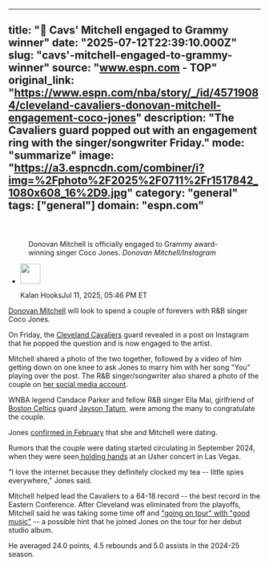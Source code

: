 ---
   title: "💍 Cavs' Mitchell engaged to Grammy winner"
   date: "2025-07-12T22:39:10.000Z"
   slug: "cavs'-mitchell-engaged-to-grammy-winner"
   source: "www.espn.com - TOP"
   original_link: "https://www.espn.com/nba/story/_/id/45719084/cleveland-cavaliers-donovan-mitchell-engagement-coco-jones"
   description: "The Cavaliers guard popped out with an engagement ring with the singer/songwriter Friday."
   mode: "summarize"
   image: "https://a3.espncdn.com/combiner/i?img=%2Fphoto%2F2025%2F0711%2Fr1517842_1080x608_16%2D9.jpg"
   category: "general"
   tags: ["general"]
   domain: "espn.com"
  ---
  <div id="readability-page-1" class="page"><section id="article-feed" data-behavior="author_overlay article_header_news_feed_item_meta article_legal_footer"><article data-id="45719084" data-behavior="story_scroll story_progress iframe" data-src="/nba/story/_/id/45719084/cleveland-cavaliers-donovan-mitchell-engagement-coco-jones"><div><header></header><figure><figcaption>Donovan Mitchell is officially engaged to Grammy award-winning singer Coco Jones.&nbsp;<cite>Donovan Mitchell/Instagram</cite></figcaption></figure><div><div><ul><li><p><img src="https://a.espncdn.com/combiner/i?img=/i/columnists/espn_generic_m.jpg&amp;h=80&amp;w=80&amp;scale=crop" alt="" width="40" height="40"></p><p>Kalan Hooks<span>Jul 11, 2025, 05:46 PM ET</span></p></li></ul></div><p><a data-player-guid="6482ece5-f903-92e2-ffdd-13901fdd3a49" href="https://www.espn.com/nba/player/_/id/3908809/donovan-mitchell">Donovan Mitchell</a> will look to spend a couple of forevers with R&amp;B singer Coco Jones.</p><p>On Friday, the <a data-clubhouse-guid="ec79ad1f-e6d2-7762-a2db-7fe97d35126b" href="https://www.espn.com/nba/team/_/name/cle/cleveland-cavaliers">Cleveland Cavaliers</a> guard revealed in a post on Instagram that he popped the question and is now engaged to the artist.</p><p>Mitchell shared a photo of the two together, followed by a video of him getting down on one knee to ask Jones to marry him with her song "You" playing over the post. The R&amp;B singer/songwriter also shared a photo of the couple on <a href="https://www.instagram.com/p/DL-tWGKS1k6/">her social media account</a>.</p><p>WNBA legend Candace Parker and fellow R&amp;B singer Ella Mai, girlfriend of <a data-clubhouse-guid="2ca761df-5f60-b2e9-22ed-e099c46d889b" href="https://www.espn.com/nba/team/_/name/bos/boston-celtics">Boston Celtics</a> guard <a data-player-guid="ed3343b0-2ffa-f6b4-e422-3a1920938c81" href="https://www.espn.com/nba/player/_/id/4065648/jayson-tatum">Jayson Tatum</a>, were among the many to congratulate the couple.</p><blockquote data-instgrm-captioned="" data-instgrm-permalink="https://www.instagram.com/p/DL-tUerBujY/?utm_source=ig_embed&amp;utm_campaign=loading" data-instgrm-version="14"></blockquote>
<p>Jones <a href="https://www.vibe.com/news/entertainment/coco-jones-confirms-donovan-mitchell-dating-rumors-1235046153/">confirmed in February</a> that she and Mitchell were dating.</p><p>Rumors that the couple were dating started circulating in September 2024, when they were seen<a href="https://x.com/nbagossippp/status/1833874028068561288"> holding hands</a> at an Usher concert in Las Vegas.</p><p>"I love the internet because they definitely clocked my tea -- little spies everywhere," Jones said.</p><p>Mitchell helped lead the Cavaliers to a 64-18 record -- the best record in the Eastern Conference. After Cleveland was eliminated from the playoffs, Mitchell said he was taking some time off and <a href="https://www.nba.com/news/whats-next-for-cavaliers-after-2025-playoffs-exit">"going on tour" with "good music"</a> -- a possible hint that he joined Jones on the tour for her debut studio album.</p><p>He averaged 24.0 points, 4.5 rebounds and 5.0 assists in the 2024-25 season.</p>
</div></div></article></section></div>